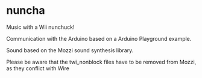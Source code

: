 nuncha
======

Music with a Wii nunchuck!

Communication with the Arduino based on a Arduino Playground example.

Sound based on the Mozzi sound synthesis library.

Please be aware that the twi_nonblock files have to be removed from Mozzi, as they conflict with Wire

